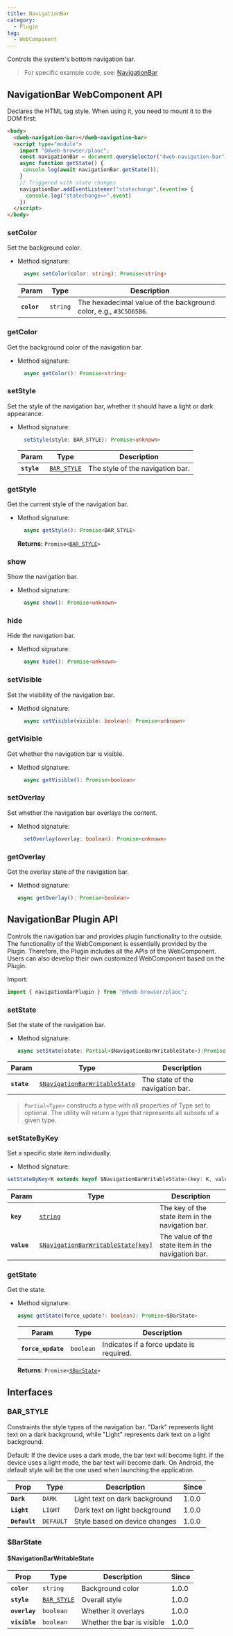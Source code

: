 ```yaml
---
title: NavigationBar
category:
  - Plugin
tag:
  - WebComponent
---
```


Controls the system's bottom navigation bar.

> For specific example code, see: [NavigationBar](https://github.com/BioforestChain/dweb_browser/blob/main/plaoc/demo/src/pages/NavigationBar.vue)

## NavigationBar WebComponent API

Declares the HTML tag style. When using it, you need to mount it to the DOM first:

```html
<body>
  <dweb-navigation-bar></dweb-navigation-bar>
  <script type="module">
    import "@dweb-browser/plaoc";
    const navigationBar = document.querySelector("dweb-navigation-bar")!;
    async function getState() {
     console.log(await navigationBar.getState());
    }
    // Triggered with state changes
    navigationBar.addEventListener("statechange",(event)=> {
      console.log("statechange=>",event)
    })
  </script>
</body>
```

### setColor

Set the background color.

- Method signature:

  ```typescript
    async setColor(color: string): Promise<string>
  ```

  | Param       | Type                | Description                                                       |
  | ----------- | ------------------- | ----------------------------------------------------------------- |
  | **`color`** | <code>string</code> | The hexadecimal value of the background color, e.g., `#3C5D65B6`. |

### getColor

Get the background color of the navigation bar.

- Method signature:

  ```ts
    async getColor(): Promise<string>
  ```

### setStyle

Set the style of the navigation bar, whether it should have a light or dark appearance.

- Method signature:

  ```ts
    setStyle(style: BAR_STYLE): Promise<unknown>
  ```

  | Param       | Type                                            | Description                      |
  | ----------- | ----------------------------------------------- | -------------------------------- |
  | **`style`** | <code><a href="#bar-style">BAR_STYLE</a></code> | The style of the navigation bar. |

### getStyle

Get the current style of the navigation bar.

- Method signature:

  ```ts
    async getStyle(): Promise<BAR_STYLE>
  ```

  **Returns:** <code>Promise&lt;<a href="#bar-style">BAR_STYLE</a>&gt;</code>

### show

Show the navigation bar.

- Method signature:

  ```ts
    async show(): Promise<unknown>
  ```

### hide

Hide the navigation bar.

- Method signature:

  ```ts
    async hide(): Promise<unknown>
  ```

### setVisible

Set the visibility of the navigation bar.

- Method signature:

  ```ts
    async setVisible(visible: boolean): Promise<unknown>
  ```

### getVisible

Get whether the navigation bar is visible.

- Method signature:

  ```ts
    async getVisible(): Promise<boolean>
  ```

### setOverlay

Set whether the navigation bar overlays the content.

- Method signature:

  ```ts
    setOverlay(overlay: boolean): Promise<unknown>
  ```

### getOverlay

Get the overlay state of the navigation bar.

- Method signature:

  ```ts
  async getOverlay(): Promise<boolean>
  ```

## NavigationBar Plugin API

Controls the navigation bar and provides plugin functionality to the outside. The functionality of the WebComponent is essentially provided by the Plugin. Therefore, the Plugin includes all the APIs of the WebComponent. Users can also develop their own customized WebComponent based on the Plugin.

Import:

```ts
import { navigationBarPlugin } from "@dweb-browser/plaoc";
```

### setState

Set the state of the navigation bar.

- Method signature:

  ```typescript
  async setState(state: Partial<$NavigationBarWritableState>):Promise<void
  ```

| Param       | Type                                                                               | Description                      |
| ----------- | ---------------------------------------------------------------------------------- | -------------------------------- |
| **`state`** | <code><a href="#navigationbarwritablestate">$NavigationBarWritableState</a></code> | The state of the navigation bar. |

> `Partial<Type>` constructs a type with all properties of Type set to optional. The utility will return a type that represents all subsets of a given type.

### setStateByKey

Set a specific state item individually.

- Method signature:

```ts
setStateByKey<K extends keyof $NavigationBarWritableState>(key: K, value: $NavigationBarWritableState[key]): Promise<void>
```

| Param       | Type                                                                                    | Description                                        |
| ----------- | --------------------------------------------------------------------------------------- | -------------------------------------------------- |
| **`key`**   | <code><a href="#navigationbarwritablestate">string</a></code>                           | The key of the state item in the navigation bar.   |
| **`value`** | <code><a href="#navigationbarwritablestate">$NavigationBarWritableState[key]</a></code> | The value of the state item in the navigation bar. |

### getState

Get the state.

- Method signature:

  ```ts
  async getState(force_update?: boolean): Promise<$BarState>
  ```

  | Param              | Type                 | Description                              |
  | ------------------ | -------------------- | ---------------------------------------- |
  | **`force_update`** | <code>boolean</code> | Indicates if a force update is required. |

  **Returns:** <code>Promise&lt;<a href="#barstate">$BarState</a>&gt;</code>

## Interfaces

### BAR_STYLE

Constraints the style types of the navigation bar. "Dark" represents light text on a dark background, while "Light" represents dark text on a light background.

Default: If the device uses a dark mode, the bar text will become light. If the device uses a light mode, the bar text will become dark. On Android, the default style will be the one used when launching the application.

| Prop          | Type                 | Description                   | Since |
| ------------- | -------------------- | ----------------------------- | ----- |
| **`Dark`**    | <code>DARK</code>    | Light text on dark background | 1.0.0 |
| **`Light`**   | <code>LIGHT</code>   | Dark text on light background | 1.0.0 |
| **`Default`** | <code>DEFAULT</code> | Style based on device changes | 1.0.0 |

### $BarState

#### $NavigationBarWritableState

| Prop          | Type                                            | Description                | Since |
| ------------- | ----------------------------------------------- | -------------------------- | ----- |
| **`color`**   | <code>string</code>                             | Background color           | 1.0.0 |
| **`style`**   | <code><a href="#bar-style">BAR_STYLE</a></code> | Overall style              | 1.0.0 |
| **`overlay`** | <code>boolean</code>                            | Whether it overlays        | 1.0.0 |
| **`visible`** | <code>boolean</code>                            | Whether the bar is visible | 1.0.0 |
